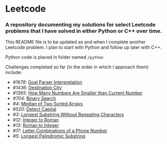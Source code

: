 # Leetcode
### A repository documenting my solutions for select Leetcode problems that I have solved in either Python or C++ over time.

This README file is to be updated as and when I complete another Leetcode problem. I plan to start with Python and follow up later with C++.

Python code is placed in folder named `/python`

Challenges completed so far (in the order in which I approach them) include:
- *#1678*: [Goal Parser Interpretation](https://leetcode.com/problems/goal-parser-interpretation/)
- *#1436*: [Destination City](https://leetcode.com/problems/destination-city/)
- *#1365*: [How Many Numbers Are Smaller than Current Number](https://leetcode.com/problems/how-many-numbers-are-smaller-than-the-current-number/)
- *#704*: [Binary Search](https://leetcode.com/problems/binary-search/)
- *#4*: [Median of Two Sorted Arrays](https://leetcode.com/problems/median-of-two-sorted-arrays/)
- *#520*: [Detect Capital](https://leetcode.com/problems/detect-capital/)
- *#3*: [Longest Substring Without Repeating Characters](https://leetcode.com/problems/longest-substring-without-repeating-characters/)
- *#12*: [Integer to Roman](https://leetcode.com/problems/integer-to-roman/)
- *#13*: [Roman to Integer](https://leetcode.com/problems/roman-to-integer/)
- *#17*: [Letter Combinations of a Phone Number](https://leetcode.com/problems/letter-combinations-of-a-phone-number/)
- *#5*: [Longest Palindromic Substring](https://leetcode.com/problems/longest-palindromic-substring/)

